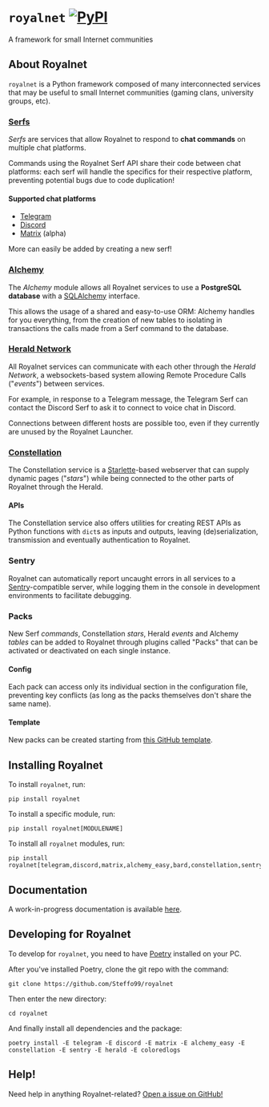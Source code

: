 # `royalnet` [![PyPI](https://img.shields.io/pypi/v/royalnet.svg)](https://pypi.org/project/royalnet/)

A framework for small Internet communities

## About Royalnet

`royalnet` is a Python framework composed of many interconnected services that may be useful to small Internet communities (gaming clans, university groups, etc).

### [Serfs](royalnet/serf)

_Serfs_ are services that allow Royalnet to respond to **chat commands** on multiple chat platforms.

Commands using the Royalnet Serf API share their code between chat platforms: each serf will handle the specifics for their respective platform, preventing potential bugs due to code duplication!

#### Supported chat platforms

- [Telegram](https://core.telegram.org/bots)
- [Discord](https://discordapp.com/developers/docs/)
- [Matrix](https://matrix.org/) (alpha)

More can easily be added by creating a new serf!

### [Alchemy](royalnet/alchemy)

The _Alchemy_ module allows all Royalnet services to use a **PostgreSQL database** with a [SQLAlchemy](https://www.sqlalchemy.org/) interface.

This allows the usage of a shared and easy-to-use ORM: Alchemy handles for you everything, from the creation of new tables to isolating in transactions the calls made from a Serf command to the database.

### [Herald Network](royalnet/herald)

All Royalnet services can communicate with each other through the _Herald Network_, a websockets-based system allowing Remote Procedure Calls ("_events_") between services.
 
For example, in response to a Telegram message, the Telegram Serf can contact the Discord Serf to ask it to connect to voice chat in Discord. 

Connections between different hosts are possible too, even if they currently are unused by the Royalnet Launcher.

### [Constellation](royalnet/constellation)

The Constellation service is a [Starlette](https://www.starlette.io )-based webserver that can supply dynamic pages ("_stars_") while being connected to the other parts of Royalnet through the Herald.

#### APIs

The Constellation service also offers utilities for creating REST APIs as Python functions with `dict`s as inputs and outputs, leaving (de)serialization, transmission and eventually authentication to Royalnet.

### Sentry

Royalnet can automatically report uncaught errors in all services to a [Sentry](https://sentry.io )-compatible server, while logging them in the console in development environments to facilitate debugging.

### Packs

New Serf _commands_, Constellation _stars_, Herald _events_ and Alchemy _tables_ can be added to Royalnet through plugins called "Packs" that can be activated or deactivated on each single instance.

#### Config

Each pack can access only its individual section in the configuration file, preventing key conflicts (as long as the packs themselves don't share the same name). 

#### Template

New packs can be created starting from [this GitHub template](https://github.com/Steffo99/royalnet-pack-template).

## Installing Royalnet

To install `royalnet`, run:
```
pip install royalnet
```

To install a specific module, run:
```
pip install royalnet[MODULENAME]
```

To install all `royalnet` modules, run:
```
pip install royalnet[telegram,discord,matrix,alchemy_easy,bard,constellation,sentry,herald,coloredlogs]
```

## Documentation

A work-in-progress documentation is available [here](https://gh.steffo.eu/royalnet/html).

## Developing for Royalnet

To develop for `royalnet`, you need to have [Poetry](https://poetry.eustace.io/) installed on your PC.

After you've installed Poetry, clone the git repo with the command:

```
git clone https://github.com/Steffo99/royalnet
```

Then enter the new directory:

```
cd royalnet
```

And finally install all dependencies and the package:

```
poetry install -E telegram -E discord -E matrix -E alchemy_easy -E constellation -E sentry -E herald -E coloredlogs
```

## Help!

Need help in anything Royalnet-related? [Open a issue on GitHub!](https://github.com/Steffo99/royalnet/issues/new)
